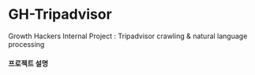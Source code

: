 # GH-Tripadvisor
Growth Hackers Internal Project : Tripadvisor crawling &amp; natural language processing

#### 프로젝트 설명
